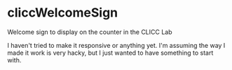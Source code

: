 # cliccWelcomeSign
Welcome sign to display on the counter in the CLICC Lab

I haven't tried to make it responsive or anything yet. I'm assuming the way I made it work is very hacky, but I just wanted to have something to start with.
